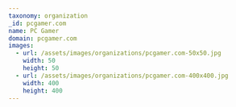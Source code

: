 ```yaml
---
taxonomy: organization
_id: pcgamer.com
name: PC Gamer
domain: pcgamer.com
images:
  - url: /assets/images/organizations/pcgamer.com-50x50.jpg
    width: 50
    height: 50
  - url: /assets/images/organizations/pcgamer.com-400x400.jpg
    width: 400
    height: 400
---
```

